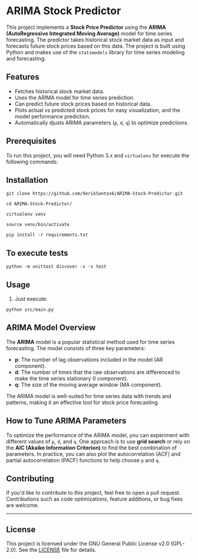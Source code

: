 # ARIMA Stock Predictor

This project implements a **Stock Price Predictor** using the **ARIMA (AutoRegressive Integrated Moving Average)** model for time series forecasting. The predictor takes historical stock market data as input and forecasts future stock prices based on this data. The project is built using Python and makes use of the `statsmodels` library for time series modeling and forecasting.

## Features

- Fetches historical stock market data.
- Uses the ARIMA model for time series prediction.
- Can predict future stock prices based on historical data.
- Plots actual vs predicted stock prices for easy visualization, and the model performance prediction.
- Automatically djusts ARIMA parameters (`p`, `d`, `q`) to optimize predictions.
  
## Prerequisites

To run this project, you will need Python 3.x and `virtualenv` for execute the following commands:

## Installation

```shell
git clone https://github.com/9erikSantos6/ARIMA-Stock-Predictor.git

cd ARIMA-Stock-Predictor/

virtualenv venv 

source venv/bin/activate

pip install -r requirements.txt
```

## To execute tests

```shell
python -m unittest discover -v -s test

```

## Usage

1. Just execute:
```
python src/main.py
```

## ARIMA Model Overview

The **ARIMA** model is a popular statistical method used for time series forecasting. The model consists of three key parameters:

- **p**: The number of lag observations included in the model (AR component).
- **d**: The number of times that the raw observations are differenced to make the time series stationary (I component).
- **q**: The size of the moving average window (MA component).

The ARIMA model is well-suited for time series data with trends and patterns, making it an effective tool for stock price forecasting.

## How to Tune ARIMA Parameters

To optimize the performance of the ARIMA model, you can experiment with different values of `p`, `d`, and `q`. One approach is to use **grid search** or rely on the **AIC (Akaike Information Criterion)** to find the best combination of parameters. In practice, you can also plot the autocorrelation (ACF) and partial autocorrelation (PACF) functions to help choose `p` and `q`.

## Contributing

If you'd like to contribute to this project, feel free to open a pull request. Contributions such as code optimizations, feature additions, or bug fixes are welcome.

---

## License

This project is licensed under the GNU General Public License v2.0 (GPL-2.0). See the [LICENSE](LICENSE) file for details.





